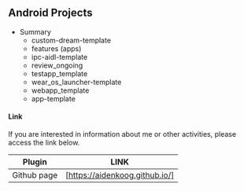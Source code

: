 ## Android Projects

- Summary
    - custom-dream-template
    - features (apps)
    - ipc-aidl-template
    - review_ongoing
    - testapp_template
    - wear_os_launcher-template
    - webapp_template
    - app-template

#### Link

If you are interested in information about me or other activities, please access the link below.

| Plugin      | LINK                           |
| ----------- | ------------------------------ |
| Github page | [https://aidenkoog.github.io/] |
